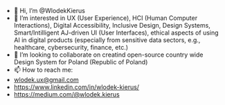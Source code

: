 - 👋 Hi, I’m @WlodekKierus
- 👀 I’m interested in UX (User Experience), HCI (Human Computer Interactions), Digital Accessibility, Inclusive Design, Design Systems, Smart/Intilligent AJ-driven UI (User Interfaces), ethical aspects of using AI in digital products (especially from sensitive data sectors, e.g., healthcare, cybersecurity, finance, etc.) 
- 💞️ I’m looking to collaborate on creatind open-source country wide Design System for Poland (Republic of Poland)
- 📫 How to reach me:
- wlodek.ux@gmail.com
- https://www.linkedin.com/in/wlodek-kierus/
- https://medium.com/@wlodek.kierus

<!---
WlodekKierus/WlodekKierus is a ✨ special ✨ repository because its `README.md` (this file) appears on your GitHub profile.
You can click the Preview link to take a look at your changes.
--->
